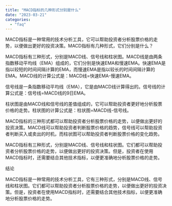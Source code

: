 ```yaml
---
title: "MACD指标的几种形式分别是什么"
date: "2023-03-21"
categories: 
  - "faq"
---
```


MACD指标是一种常用的技术分析工具，它可以帮助投资者分析股票价格的走势，以便做出更好的投资决策。MACD指标有几种形式，它们分别是什么？

MACD指标有三种形式，分别是MACD线、信号线和柱状图。MACD线是由两条指数移动平均线（EMA）组成的，它们分别是快速EMA和慢速EMA。快速EMA是指以较短的时间间隔计算的EMA，而慢速EMA是指以较长的时间间隔计算的EMA。MACD线的计算公式是：MACD线=快速EMA-慢速EMA。

信号线是一条指数移动平均线（EMA），它是由MACD线计算得出的。信号线的计算公式是：信号线=MACD线的9日EMA。

柱状图是由MACD线和信号线的差值组成的，它可以帮助投资者更好地分析股票价格的走势。柱状图的计算公式是：柱状图=MACD线-信号线。

MACD指标的三种形式都可以帮助投资者分析股票价格的走势，以便做出更好的投资决策。MACD线可以帮助投资者判断股票价格的趋势，信号线可以帮助投资者判断买入或卖出的时机，而柱状图可以帮助投资者判断股票价格的变化趋势。

MACD指标有三种形式，分别是MACD线、信号线和柱状图。它们都可以帮助投资者分析股票价格的走势，以便做出更好的投资决策。但是，投资者在使用MACD指标时，还需要结合其他技术指标，以便更准确地分析股票价格的走势。

结论

MACD指标是一种常用的技术分析工具，它有三种形式，分别是MACD线、信号线和柱状图。它们都可以帮助投资者分析股票价格的走势，以便做出更好的投资决策。但是，投资者在使用MACD指标时，还需要结合其他技术指标，以便更准确地分析股票价格的走势。
